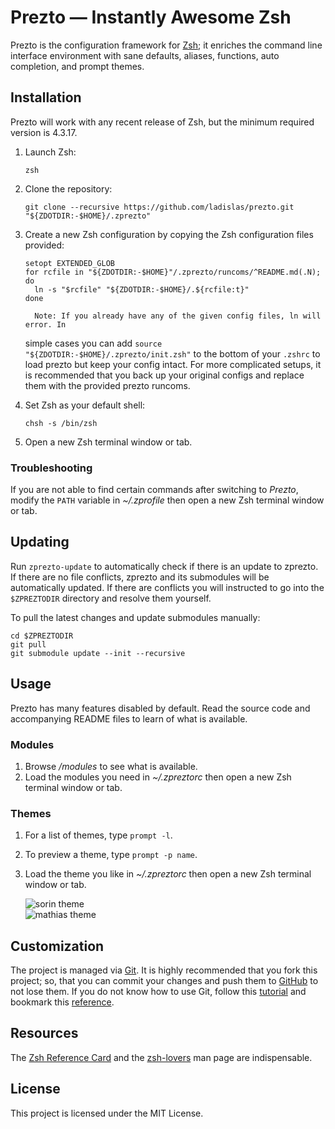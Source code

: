 # Prezto — Instantly Awesome Zsh

Prezto is the configuration framework for [Zsh]; it enriches the command line interface environment with sane defaults, aliases, functions, auto completion, and prompt themes.

## Installation

Prezto will work with any recent release of Zsh, but the minimum required version is 4.3.17.

1.  Launch Zsh:

    `zsh`

2.  Clone the repository:

    `git clone --recursive https://github.com/ladislas/prezto.git "${ZDOTDIR:-$HOME}/.zprezto"`

3.  Create a new Zsh configuration by copying the Zsh configuration files provided:

        setopt EXTENDED_GLOB
        for rcfile in "${ZDOTDIR:-$HOME}"/.zprezto/runcoms/^README.md(.N); do
          ln -s "$rcfile" "${ZDOTDIR:-$HOME}/.${rcfile:t}"
        done

          Note: If you already have any of the given config files, ln will error. In

    simple cases you can add `source "${ZDOTDIR:-$HOME}/.zprezto/init.zsh"` to the bottom of your `.zshrc` to load prezto but keep your config intact. For more complicated setups, it is recommended that you back up your original configs and replace them with the provided prezto runcoms.

4.  Set Zsh as your default shell:

    `chsh -s /bin/zsh`

5.  Open a new Zsh terminal window or tab.

### Troubleshooting

If you are not able to find certain commands after switching to *Prezto*, modify the `PATH` variable in *\~/.zprofile* then open a new Zsh terminal window or tab.

## Updating

Run `zprezto-update` to automatically check if there is an update to zprezto. If there are no file conflicts, zprezto and its submodules will be automatically updated. If there are conflicts you will instructed to go into the `$ZPREZTODIR` directory and resolve them yourself.

To pull the latest changes and update submodules manually:

``` {.console}
cd $ZPREZTODIR
git pull
git submodule update --init --recursive
```

## Usage

Prezto has many features disabled by default. Read the source code and accompanying README files to learn of what is available.

### Modules

1.  Browse */modules* to see what is available.
2.  Load the modules you need in *\~/.zpreztorc* then open a new Zsh terminal window or tab.

### Themes

1.  For a list of themes, type `prompt -l`.
2.  To preview a theme, type `prompt -p name`.
3.  Load the theme you like in *\~/.zpreztorc* then open a new Zsh terminal window or tab.

    ![sorin theme]\
    ![mathias theme]

## Customization

The project is managed via [Git]. It is highly recommended that you fork this project; so, that you can commit your changes and push them to [GitHub] to not lose them. If you do not know how to use Git, follow this [tutorial] and bookmark this [reference].

## Resources

The [Zsh Reference Card] and the [zsh-lovers] man page are indispensable.

## License

This project is licensed under the MIT License.

  [Zsh]: http://www.zsh.org
  [sorin theme]: http://i.imgur.com/nrGV6pg.png "sorin theme"
  [mathias theme]: http://i.imgur.com/6oRq2cj.png "mathias theme"
  [Git]: http://git-scm.com
  [GitHub]: https://github.com
  [tutorial]: http://gitimmersion.com
  [reference]: http://gitref.org
  [Zsh Reference Card]: http://www.bash2zsh.com/zsh_refcard/refcard.pdf
  [zsh-lovers]: http://grml.org/zsh/zsh-lovers.html
